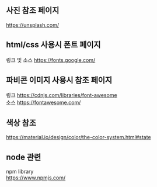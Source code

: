 ## 사진 참조 페이지

https://unsplash.com/

## html/css 사용시 폰트 페이지

링크 및 소스
https://fonts.google.com/

## 파비콘 이미지 사용시 참조 페이지

링크
https://cdnjs.com/libraries/font-awesome  
소스
https://fontawesome.com/

## 색상 참조

https://material.io/design/color/the-color-system.html#state

## node 관련

npm library  
https://www.npmjs.com/
